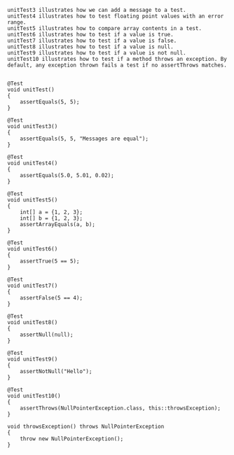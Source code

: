 

    unitTest3 illustrates how we can add a message to a test.
    unitTest4 illustrates how to test floating point values with an error range.
    unitTest5 illustrates how to compare array contents in a test.
    unitTest6 illustrates how to test if a value is true.
    unitTest7 illustrates how to test if a value is false.
    unitTest8 illustrates how to test if a value is null.
    unitTest9 illustrates how to test if a value is not null.
    unitTest10 illustrates how to test if a method throws an exception. By default, any exception thrown fails a test if no assertThrows matches.


    @Test
    void unitTest()
    {
        assertEquals(5, 5);
    }

    @Test
    void unitTest3()
    {  
        assertEquals(5, 5, "Messages are equal");
    }

    @Test
    void unitTest4()
    {
        assertEquals(5.0, 5.01, 0.02);
    }

    @Test
    void unitTest5()
    {
        int[] a = {1, 2, 3};
        int[] b = {1, 2, 3};
        assertArrayEquals(a, b);
    }

    @Test
    void unitTest6()
    {
        assertTrue(5 == 5);
    }

    @Test
    void unitTest7()
    {
        assertFalse(5 == 4);
    }

    @Test
    void unitTest8()
    {
        assertNull(null);
    }

    @Test
    void unitTest9()
    {
        assertNotNull("Hello");
    }

    @Test
    void unitTest10()
    {
        assertThrows(NullPointerException.class, this::throwsException);
    } 

    void throwsException() throws NullPointerException
    {
        throw new NullPointerException();
    }